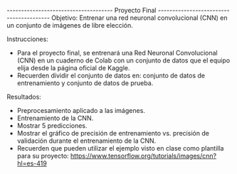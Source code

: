 ------------------------------------- Proyecto Final ----------------------------------------
Objetivo: Entrenar una red neuronal convolucional (CNN) en un conjunto de imágenes de libre elección.

Instrucciones:
- Para el proyecto final, se entrenará una Red Neuronal Convolucional (CNN) en un cuaderno de Colab con un conjunto de datos que el equipo elija desde la página oficial de Kaggle.
- Recuerden dividir el conjunto de datos en: conjunto de datos de entrenamiento y  conjunto de datos de prueba.

Resultados:
  - Preprocesamiento aplicado a las imágenes.
  - Entrenamiento de la CNN.
  - Mostrar 5 predicciones.
  - Mostrar el gráfico de precisión de entrenamiento vs. precisión de validación durante el entrenamiento de la CNN.
  - Recuerden que pueden utilizar el ejemplo visto en clase como plantilla para su proyecto: https://www.tensorflow.org/tutorials/images/cnn?hl=es-419 

